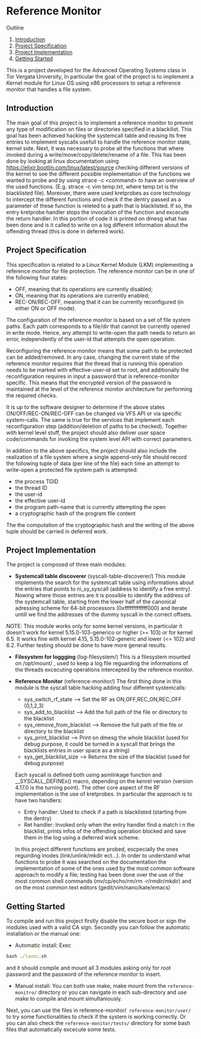 # Reference Monitor

<!-- OUTLINE -->
<summary>Outline</summary>
<ol>
  <li>
      <a href="#Introduction">Introduction</a>
  </li>
  <li>
      <a href="#project-specification">Project Specification</a>
  </li>
  <li>
    <a href="#project-implementation">Project Implementation</a>
  </li>
  <li>
    <a href="#getting-started">Getting Started</a>
  </li>
</ol>


This is a project developed for the Advanced Operating Systems class in Tor Vergata University, In particular the goal of the project is to implement a Kernel module for Linux OS using x86 processors to setup a reference monitor that handles a file system.

## Introduction
The main goal of this project is to implement a reference monitor to prevent any type of modification on files or directories specified in a blackilist. This goal has been achieved hacking the systemcall table and reusing its free entries to implement syscalls usefull to handle the reference monitor state, kernel side. Next, it was necessary to probe all the functions that where invoked during a write/move/copy/delete/rename of a file. This has been done by looking at linux documentation using https://elixir.bootlin.com/linux/latest/source checking different versions of the kernel to see the different possible implementation of the functions we wanted to probe and by using strace -c \<command\> to have an overview of the used functions. (E.g. strace -c vim temp.txt, where temp.txt is the blacklisted file).
Moreover, there were used kretprobes as core technology to intercept the different functions and check if the dentry passed as a parameter of these function is releted to a path that is blacklisted. If so, the entry kretprobe handler stops the invocation of the function and excecute the return handler.
In this portion of code it is printed on dmesg what has been done and is it called to write on a log different information about the offending thread (this is done in deferred work). 
## Project Specification
This specification is related to a Linux Kernel Module (LKM) implementing a reference monitor for file protection. The reference monitor can be in one of the following four states:

* OFF, meaning that its operations are currently disabled;
* ON, meaning that its operations are currently enabled;
* REC-ON/REC-OFF, meaning that it can be currently reconfigured (in either ON or OFF mode). 

The configuration of the reference monitor is based on a set of file system paths. Each path corresponds to a file/dir that cannot be currently opened in write mode. Hence, any attempt to write-open the path needs to return an error, independently of the user-id that attempts the open operation.

Reconfiguring the reference monitor means that some path to be protected can be added/removed. In any case, changing the current state of the reference monitor requires that the thread that is running this operation needs to be marked with effective-user-id set to root, and additionally the reconfiguration requires in input a password that is reference-monitor specific. This means that the encrypted version of the password is maintained at the level of the reference monitor architecture for performing the required checks.

It is up to the software designer to determine if the above states ON/OFF/REC-ON/REC-OFF can be changed via VFS API or via specific system-calls. The same is true for the services that implement each reconfiguration step (addition/deletion of paths to be checked). Together with kernel level stuff, the project should also deliver user space code/commands for invoking the system level API with correct parameters.

In addition to the above specifics, the project should also include the realization of a file system where a single append-only file should record the following tuple of data (per line of the file) each time an attempt to write-open a protected file system path is attempted:

* the process TGID
* the thread ID
* the user-id
* the effective user-id
* the program path-name that is currently attempting the open
* a cryptographic hash of the program file content 

The the computation of the cryptographic hash and the writing of the above tuple should be carried in deferred work. 

## Project Implementation
The project is composed of three main modules:
- **Systemcall table discoverer** (syscall-table-discoverer/)
This module implements the search for the systemcall table using informations about the entries that points to ni_sy_syscall (address to identify a free entry). Nowing where those entries are it is possible to identify the address of the systemcall table, starting from the lower half of the canonical adressing scheme for 64-bit processors (0xfffffffffffff000) and iterate untill we find the addresses of the dummy syscall in the correct offsets.

NOTE: This module works only for some kernel versions, in particular it doesn't work for kernel 5.15.0-103-generico or higher (>= 103) or for kernel 6.5. It works fine with kernel 4.15, 5.15.0-102-generic and lower (<= 102) and 6.2. Further testing should be done to have more general results.
- **Filesystem for loggging** (log-filesystem/)
This is a filesystem mounted on /opt/mount/ , used to keep a log file reguarding the informations of the threads excecuting operations intercepted by the reference monitor. 
- **Reference Monitor** (reference-monitor/)
The first thing done in this module is the syscall table hacking adding four different systemcalls:
  - sys_switch_rf_state --> Set the RF as ON,OFF,REC_ON,REC_OFF (0,1,2,3)
  - sys_add_to_blacklist --> Add the full path of the file or directory to the blacklist
  - sys_remove_from_blacklist --> Remove the full path of the file or directory to the blacklist
  - sys_print_blacklist --> Print on dmesg the whole blacklist (used for debug purpose, it could be turned in a syscall that brings the blacklists entries in user space as a string)
  - sys_get_blacklist_size --> Returns the size of the blacklist (used for debug purpose)

  Each syscall is defined both using asmlinkage function and __SYSCALL_DEFINEx() macro, depending on the kenrel version (version 4.17.0 is the turning point).
  The other core aspect of the RF implementation is the use of kretprobes. In particular the approach is to have two handlers:
  - Entry handler: Used to check if a path is blacklisted (starting from the dentry)
  - Ret handler: Invoked only when the entry handler find a match i n the blacklist, prints infos of the offending operation blocked and save them in the log using a deferred work scheme.

  In this project different functions are probed, escpecially the ones reguirding inodes (link/unlink/mkdir ect...). In order to understand what functions to probe it was searched on the documentation the implementation of some of the ones used by the most common software approach to modify a file; testing has been done over the use of the most common shell commands (mv/cp/echo/rm/rm -r/rmdir/mkdir) and on the most common text editors (gedit/vim/nano/kate/emacs)

## Getting Started
To compile and run this project firstly disable the secure boot or sign the modules used with a valid CA sign. Secondly you can follow the automatic installation or the manual one:
- Automatic install: Exec 
```bat
bash ./launc.sh 
```  
and it should compile and mount all 3 modules asking only for root password and the password of the reference monitor to insert. 
- Manual install: You can both use make, make mount from the ```reference-monitro/``` directory or you can navigate in each sub-directory and use make to compile and mount simultaniously.

Next, you can use the files in reference-monitor/``` reference-monitor/user/``` to try some functionalities to check if the system is working correctly. Or you can also check the ```reference-monitor/tests/``` directory for some bash files that automatically excecute some tests.
